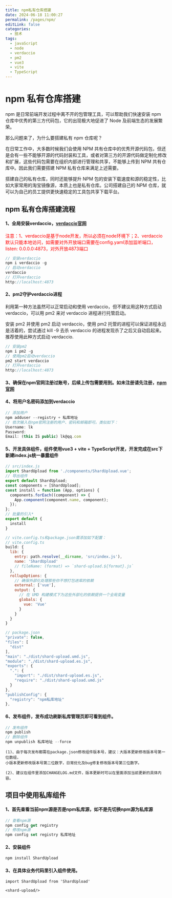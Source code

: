 ```yaml
---
title: npm私有仓库搭建
date: 2024-06-18 11:00:27
permalink: /pages/npm/
editLink: false
categories:
  - 技术
tags:
  - javaScript
  - node
  - verdaccio
  - pm2
  - vue3
  - vite
  - TypeScript
---
```


# npm 私有仓库搭建

npm 是日常前端开发过程中离不开的包管理工具，可以帮助我们快速安装 npm 仓库中优秀的第三方代码包，它的出现极大地促进了 Node 及前端生态的发展繁荣。

那么问题来了，为什么要搭建私有 npm 仓库呢？

在日常工作中，大多数时候我们会使用 NPM 共有仓库中的优秀开源代码包，但还是会有一些不能够开源的代码封装和工具，或者对第三方的开源代码做定制化修改和扩展，这些代码包需要在组织内部进行管理和共享，不能够上传到 NPM 共有仓库中。因此我们需要搭建 NPM 私有仓库来满足上述需要。

搭建自己的私有仓库，同时还能够提升 NPM 包的安装下载速度和源的稳定性，比如大家常用的淘宝镜像源，本质上也是私有仓库。公司搭建自己的 NPM 仓库，就可以为自己的员工提供更快速稳定的工具包共享下载平台。

  <!-- more -->

## npm 私有仓库搭建流程

  <h4>1、全局安装verdaccio，<a href='https://verdaccio.org' target="_blank">verdaccio官网</a></h4>
  <p style="color: #f00">
  注意：1、verdaccio是基于node开发，所以必须在node环境下；2、verdaccio默认只能本地访问，如需要对外开放端口需要在config.yaml添加监听端口，listen: 0.0.0.0:4873，对外开放4873端口
  </p>

```js
// 安装verdaccio
npm i verdaccio -g
// 启动verdaccio
verdaccio
// 打开verdaccio
http://localhost:4873
```

  <h4>2、pm2守护verdaccio进程</h4>

利用第一种方法虽然可以正常启动和使用 verdaccio，但不建议用这种方式启动 verdaccio，可以用 pm2 来对 verdaccio 进程进行托管启动。

安装 pm2 并使用 pm2 启动 verdaccio，使用 pm2 托管的进程可以保证进程永远是活着的，尝试通过 kill -9 去杀 verdaccio 的进程发现杀了之后又自动启起来。推荐使用此种方式启动 verdaccio.

```js
// 安装pm2
npm i pm2 -g
// 使用pm2启动verdaccio
pm2 start verdaccio
// 打开verdaccio
http://localhost:4873
```

  <h4>3、确保在npm官网注册过账号，后续上传包需要用到。如未注册请先注册，<a href='https://www.npmjs.com' target="_blank">npm官网</a></h4>

  <h4>4、将用户名密码添加到verdaccio</h4>

```js
// 添加用户
npm adduser --registry + 私库地址
// 依次输入在npm官网注册的用户、密码和邮箱即可。类似如下：
Username: lk
Password:
Email: (this IS public) lk@qq.com
```

  <h4>5、开发具体组件，组件使用vue3 + vite + TypeScript开发，开发完成在src下新建index.js统一暴露组件</h4>

```js
// src/index.js
import ShardUpload from './components/ShardUpload.vue';
// 导出组件
export default ShardUpload;
const components = [ShardUpload];
const install = function (App, options) {
  components.forEach((component) => {
    App.component(component.name, component);
  });
};
// 批量的引入*
export default {
  install
}

// vite.config.ts和package.json需添加如下配置：
// vite.config.ts
build: {
  lib: {
    entry: path.resolve(__dirname, 'src/index.js'),
    name: 'ShardUpload'
    // fileName: (format) => `shard-upload.${format}.js`
  },
  rollupOptions: {
    // 确保外部化处理那些你不想打包进库的依赖
    external: ['vue'],
    output: {
      // 在 UMD 构建模式下为这些外部化的依赖提供一个全局变量
      globals: {
        vue: 'Vue'
      }
    }
  }
}

// package.json
"private": false,
"files": [
  "dist"
],
"main": "./dist/shard-upload.umd.js",
"module": "./dist/shard-upload.es.js",
"exports": {
  ".": {
    "import": "./dist/shard-upload.es.js",
    "require": "./dist/shard-upload.umd.js"
  }
},
"publishConfig": {
  "registry": "npm私库地址"
},
```

  <h4>6、发布组件，发布成功刷新私库管理页即可看到组件。</h4>

```js
// 发布组件
npm publish
// 删除组件
npm unpublish 私库地址 --force
```

    (1)、由于每次发布都需在package.json修改组件版本号，建议：大版本更新修改版本号第一位数组，
    小版本更新修改版本号第二位数字，日常优化及bug修复修改版本号第三位数字。

    (2)、建议在组件里添加CHANGELOG.md文件，版本更新时可以在里面添加当前更新的具体内容。

## 项目中使用私库组件

  <h4>1、首先查看当前npm源是否是npm私库源，如不是先切换npm源为私库源</h4>

```js
// 查看npm源
npm config get registry
// 修改npm源
npm config set registry 私库地址
```

  <h4>2、安装组件</h4>

```js
npm install ShardUpload
```

  <h4>3、在具体业务代码里引入组件使用。</h4>

```
import ShardUpload from 'ShardUpload'

<shard-upload/>
```
